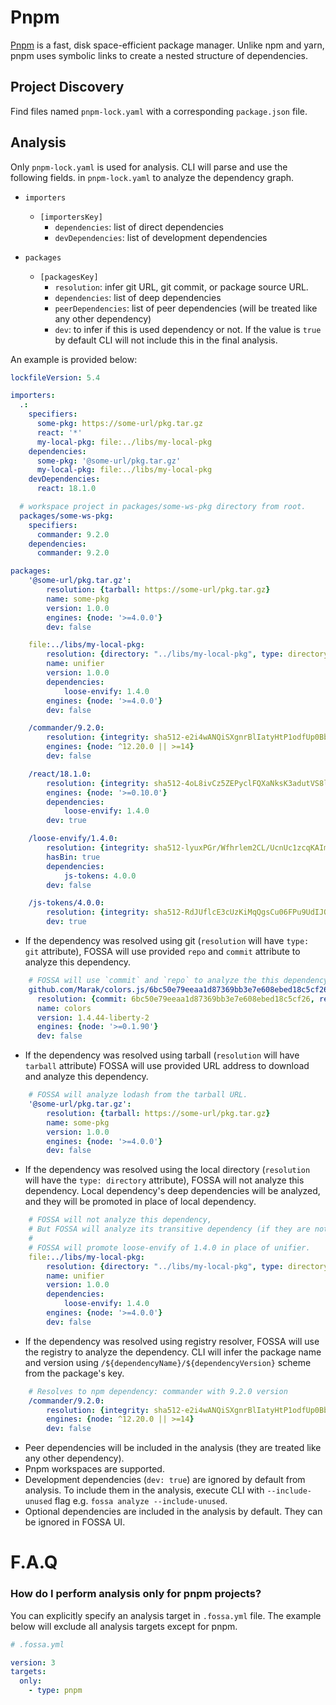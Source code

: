 # Pnpm

[Pnpm](https://pnpm.io/) is a fast, disk space-efficient package manager. 
Unlike npm and yarn, pnpm uses symbolic links to create a nested structure
of dependencies.

## Project Discovery

Find files named `pnpm-lock.yaml` with a corresponding `package.json` file.

## Analysis

Only `pnpm-lock.yaml` is used for analysis. CLI will parse and use the following fields.
in `pnpm-lock.yaml` to analyze the dependency graph.

- `importers`
  - `[importersKey]`
    - `dependencies`: list of direct dependencies
    - `devDependencies`: list of development dependencies

- `packages`
  - `[packagesKey]`
    - `resolution`: infer git URL, git commit, or package source URL.  
    - `dependencies`: list of deep dependencies 
    - `peerDependencies`: list of peer dependencies (will be treated like any other dependency)
    - `dev`: to infer if this is used dependency or not. If the value is `true` by default CLI will not include this in the final analysis.

An example is provided below:

```yml
lockfileVersion: 5.4

importers:
  .:
    specifiers:
      some-pkg: https://some-url/pkg.tar.gz
      react: '*'
      my-local-pkg: file:../libs/my-local-pkg 
    dependencies:
      some-pkg: '@some-url/pkg.tar.gz'
      my-local-pkg: file:../libs/my-local-pkg
    devDependencies:
      react: 18.1.0

  # workspace project in packages/some-ws-pkg directory from root.
  packages/some-ws-pkg: 
    specifiers:
      commander: 9.2.0
    dependencies:
      commander: 9.2.0

packages:
    '@some-url/pkg.tar.gz':
        resolution: {tarball: https://some-url/pkg.tar.gz}
        name: some-pkg
        version: 1.0.0
        engines: {node: '>=4.0.0'}
        dev: false

    file:../libs/my-local-pkg:
        resolution: {directory: "../libs/my-local-pkg", type: directory}
        name: unifier
        version: 1.0.0
        dependencies:
            loose-envify: 1.4.0
        engines: {node: '>=4.0.0'}
        dev: false

    /commander/9.2.0:
        resolution: {integrity: sha512-e2i4wANQiSXgnrBlIatyHtP1odfUp0BbV5Y5nEGbxtIrStkEOAAzCUirvLBNXHLr7kwLvJl6V+4V3XV9x7Wd9w==}
        engines: {node: ^12.20.0 || >=14}
        dev: false

    /react/18.1.0:
        resolution: {integrity: sha512-4oL8ivCz5ZEPyclFQXaNksK3adutVS8l2xzZU0cqEFrE9Sb7fC0EFK5uEk74wIreL1DERyjvsU915j1pcT2uEQ==}
        engines: {node: '>=0.10.0'}
        dependencies:
            loose-envify: 1.4.0
        dev: true

    /loose-envify/1.4.0:
        resolution: {integrity: sha512-lyuxPGr/Wfhrlem2CL/UcnUc1zcqKAImBDzukY7Y5F/yQiNdko6+fRLevlw1HgMySw7f611UIY408EtxRSoK3Q==}
        hasBin: true
        dependencies:
            js-tokens: 4.0.0
        dev: false

    /js-tokens/4.0.0:
        resolution: {integrity: sha512-RdJUflcE3cUzKiMqQgsCu06FPu9UdIJO0beYbPhHN4k6apgJtifcoCtT9bcxOpYBtpD2kCM6Sbzg4CausW/PKQ==}
        dev: true

```

* If the dependency was resolved using git (`resolution` will have `type: git` attribute),
FOSSA will use provided `repo` and `commit` attribute to analyze this dependency.

```yaml
    # FOSSA will use `commit` and `repo` to analyze the this dependency.
    github.com/Marak/colors.js/6bc50e79eeaa1d87369bb3e7e608ebed18c5cf26:
      resolution: {commit: 6bc50e79eeaa1d87369bb3e7e608ebed18c5cf26, repo: git+ssh://git@github.com/Marak/colors.js, type: git}
      name: colors
      version: 1.4.44-liberty-2
      engines: {node: '>=0.1.90'}
      dev: false
```

* If the dependency was resolved using tarball (`resolution` will have `tarball` attribute) 
FOSSA will use provided URL address to download and analyze this dependency.

```yaml
    # FOSSA will analyze lodash from the tarball URL.
    '@some-url/pkg.tar.gz':
        resolution: {tarball: https://some-url/pkg.tar.gz}
        name: some-pkg
        version: 1.0.0
        engines: {node: '>=4.0.0'}
        dev: false
```

* If the dependency was resolved using the local directory (`resolution` will have the `type: directory` attribute),
FOSSA will not analyze this dependency. Local dependency's deep dependencies will be analyzed, 
and they will be promoted in place of local dependency. 

```yaml
    # FOSSA will not analyze this dependency, 
    # But FOSSA will analyze its transitive dependency (if they are not sourced from the local directory)
    #
    # FOSSA will promote loose-envify of 1.4.0 in place of unifier.
    file:../libs/my-local-pkg:
        resolution: {directory: "../libs/my-local-pkg", type: directory}
        name: unifier
        version: 1.0.0
        dependencies:
            loose-envify: 1.4.0
        engines: {node: '>=4.0.0'}
        dev: false
```

* If the dependency was resolved using registry resolver, FOSSA will use the registry to analyze the dependency. 
CLI will infer the package name and version using `/${dependencyName}/${dependencyVersion}` scheme from the package's key.

```yaml
    # Resolves to npm dependency: commander with 9.2.0 version
    /commander/9.2.0:
        resolution: {integrity: sha512-e2i4wANQiSXgnrBlIatyHtP1odfUp0BbV5Y5nEGbxtIrStkEOAAzCUirvLBNXHLr7kwLvJl6V+4V3XV9x7Wd9w==}
        engines: {node: ^12.20.0 || >=14}
        dev: false
```

* Peer dependencies will be included in the analysis (they are treated like any other dependency).
* Pnpm workspaces are supported.
* Development dependencies (`dev: true`) are ignored by default from analysis. To include them in the analysis, execute CLI with `--include-unused` flag e.g. `fossa analyze --include-unused`.
* Optional dependencies are included in the analysis by default. They can be ignored in FOSSA UI.

# F.A.Q

### How do I perform analysis only for pnpm projects?

You can explicitly specify an analysis target in `.fossa.yml` file. The example below will exclude all analysis targets except for pnpm.

```yaml
# .fossa.yml 

version: 3
targets:
  only:
    - type: pnpm
```
